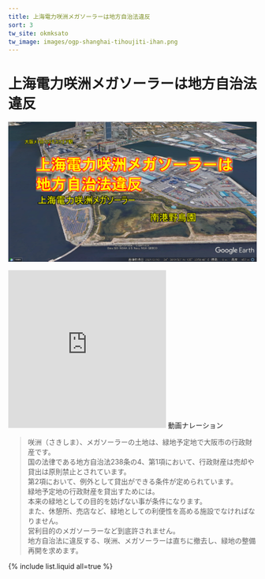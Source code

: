 ```yaml
---
title: 上海電力咲洲メガソーラーは地方自治法違反
sort: 3
tw_site: okmksato
tw_image: images/ogp-shanghai-tihoujiti-ihan.png
---
```

# 上海電力咲洲メガソーラーは地方自治法違反
![上海電力](images/ogp-shanghai-tihoujiti-ihan.png)  

<iframe width="320" height="320" src="https://www.youtube.com/embed/fCAkk1fQXhk" title="YouTube video player" frameborder="0" allow="accelerometer; autoplay; clipboard-write; encrypted-media; gyroscope; picture-in-picture" allowfullscreen></iframe>
動画ナレーション

>咲洲（さきしま）、メガソーラーの土地は、緑地予定地で大阪市の行政財産です。  
国の法律である地方自治法238条の4、第1項において、行政財産は売却や貸出は原則禁止とされています。  
第2項において、例外として貸出ができる条件が定められています。  
緑地予定地の行政財産を貸出すためには。  
本来の緑地としての目的を妨げない事が条件になります。  
また、休憩所、売店など、緑地としての利便性を高める施設でなければなりません。  
営利目的のメガソーラーなど到底許されません。  
地方自治法に違反する、咲洲、メガソーラーは直ちに撤去し、緑地の整備再開を求めます。

{% include list.liquid all=true %}
